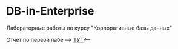 # DB-in-Enterprise
Лабораторные работы по курсу "Корпоративные базы данных"


Отчет по первой лабе --> [ТУТ](https://github.com/Mr-Egorchik/DB-in-Enterprise/blob/543b84351d812ee8bdd50ff0ff4d0f982e7b685c/%D0%9B%D0%A01/readme_lr1.md)<--
